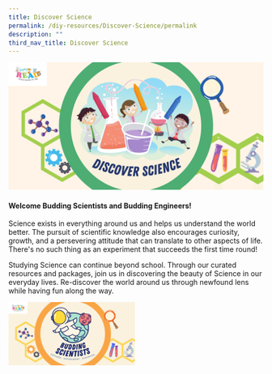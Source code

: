```yaml
---
title: Discover Science
permalink: /diy-resources/Discover-Science/permalink
description: ""
third_nav_title: Discover Science
---
```

![Alt text for image on Isomer site](/images/science-lfa/banners/Discover%20Science_ER%20Logo.png)

<h4>Welcome Budding Scientists and Budding Engineers!</h4>

<p>Science exists in everything around us and helps us understand the world better. The pursuit of scientific knowledge also encourages curiosity, growth, and a persevering attitude that can translate to other aspects of life. There's no such thing as an experiment that succeeds the first time round!</p>

<p>Studying Science can continue beyond school. Through our curated resources and packages, join us in discovering the beauty of Science in our everyday lives. Re-discover the world around us through newfound lens while having fun along the way.</p>

<a href="https://eservice.nlb.gov.sg/item_holding.aspx?bid=202746559" target="_blank"><img src="/images/science-lfa/banners/Budding%20Scientists_ER%20Logo.png" style="width:250px; text-align:left;"></a>

